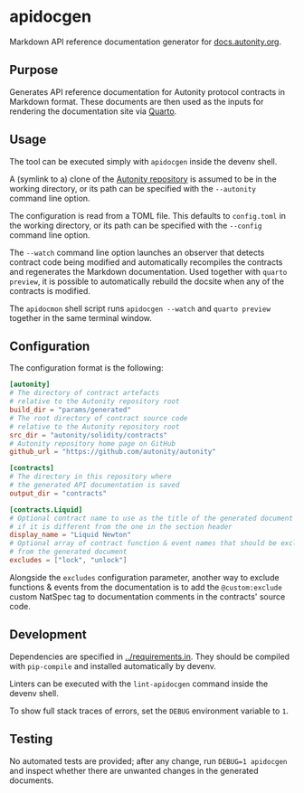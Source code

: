 # apidocgen

Markdown API reference documentation generator for
[docs.autonity.org](https://github.com/autonity/docs.autonity.org).

## Purpose

Generates API reference documentation for Autonity protocol contracts in
Markdown format. These documents are then used as the inputs for rendering the
documentation site via [Quarto](https://quarto.org/).

## Usage

The tool can be executed simply with `apidocgen` inside the devenv shell.

A (symlink to a) clone of the [Autonity repository](https://github.com/autonity/autonity)
is assumed to be in the working directory, or its path can be specified with the
`--autonity` command line option.

The configuration is read from a TOML file. This defaults to `config.toml` in the
working directory, or its path can be specified with the `--config` command line
option.

The `--watch` command line option launches an observer that detects contract code being
modified and automatically recompiles the contracts and regenerates the Markdown
documentation. Used together with `quarto preview`, it is possible to automatically
rebuild the docsite when any of the contracts is modified.

The `apidocmon` shell script runs `apidocgen --watch` and `quarto preview` together
in the same terminal window.

## Configuration

The configuration format is the following:

```toml
[autonity]
# The directory of contract artefacts
# relative to the Autonity repository root
build_dir = "params/generated"
# The root directory of contract source code
# relative to the Autonity repository root
src_dir = "autonity/solidity/contracts"
# Autonity repository home page on GitHub
github_url = "https://github.com/autonity/autonity"

[contracts]
# The directory in this repository where
# the generated API documentation is saved
output_dir = "contracts"

[contracts.Liquid]
# Optional contract name to use as the title of the generated document
# if it is different from the one in the section header
display_name = "Liquid Newton"
# Optional array of contract function & event names that should be excluded
# from the generated document
excludes = ["lock", "unlock"]
```

Alongside the `excludes` configuration parameter, another way to exclude
functions & events from the documentation is to add the `@custom:exclude`
custom NatSpec tag to documentation comments in the contracts' source code.

## Development

Dependencies are specified in [../requirements.in](../requirements.in). They
should be compiled with `pip-compile` and installed automatically by devenv.

Linters can be executed with the `lint-apidocgen` command inside the devenv shell.

To show full stack traces of errors, set the `DEBUG` environment variable to `1`.

## Testing

No automated tests are provided; after any change, run `DEBUG=1 apidocgen`
and inspect whether there are unwanted changes in the generated documents.
